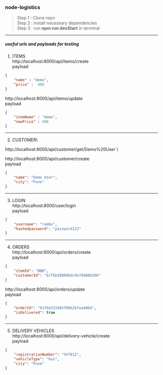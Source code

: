 ### node-logistics

>Step 1 : Clone repo\
>Step 2 : install necessary dependencies\
>Step 3 : run **npm run devStart** in terminal

---

##### useful urls and payloads for testing

1. ITEMS\
http://localhost:8000/api/items/create \
payload
```json
{
    "name" : "demo",
    "price" :  400
}
```

http://localhost:8000/api/items/update \
payload
```json
{
    "itemName" : "demo",
    "newPrice" : 400
}
```
---

2. CUSTOMER\

http://localhost:8000/api/customer/get/Demo%20User \

http://localhost:8000/api/customer/create \
payload
```json
{
    "name": "Demo User",
    "city": "Pune"
}
```
---

3. LOGIN\
http://localhost:8000/user/login \
payload
```json
{
    "username": "rambo",
    "hashedpassword": "password123"
}
```
---

4. ORDERS\
http://localhost:8000/api/orders/create \
payload
```json
{
    "itemId": "BBB",
    "customerId": "61f6b38000bdc9e79d888206"
}
```
http://localhost:8000/api/orders/update \
payload
```json
{
    "orderId": "61f6e331985f86b2bfea4064",
    "isDelivered": true
}
```
---

5. DELIVERY VEHICLES\
http://localhost:8000/api/delivery-vehicle/create \
payload
```json
{
    "registrationNumber": "VV7812",
    "vehicleType": "bus",
    "city": "Pune"
}
```